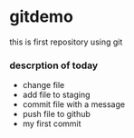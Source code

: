 # gitdemo
this is first repository using git
### descrption of today

* change file
* add file to staging
* commit file with a message
* push file to github
* my first commit